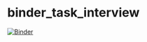 # binder_task_interview
[![Binder](https://mybinder.org/badge_logo.svg)](https://mybinder.org/v2/gh/ZimIgor/binder_task_interview.git/main?urlpath=task_frov.ipynb)
